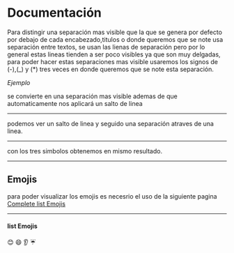 # Documentación
Para distingir una separación mas visible que la que se genera por defecto por debajo de cada encabezado,titulos o donde queremos que se note usa separación entre textos, se usan las lienas de separación pero por lo general estas lineas tienden a ser poco visibles ya que son muy delgadas, para poder hacer estas separaciones mas visible usaremos los signos de (-),(_) y (*) tres veces en donde queremos que se note esta separación.

_Ejemplo_

se convierte en una separación mas visible ademas de que automaticamente nos aplicará un salto de linea

***
podemos ver un salto de linea y seguido una separación atraves de una linea. 

---
con los tres simbolos obtenemos en mismo resultado.

___ 

## Emojis

para poder  visualizar los emojis es necesrio el uso de la siguiente pagina [Complete list Emojis](https://dev.to/envoy_/150-badges-for-github-pnk "Emojis for GitHub")

---

#### list Emojis

:blush:
:smile:
:ear:
:umbrella:
